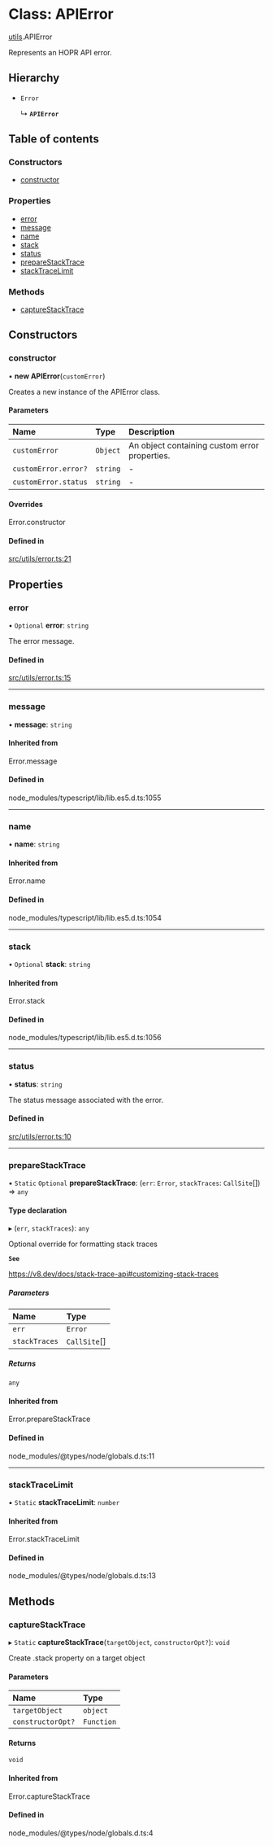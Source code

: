 # Class: APIError

[utils](../modules/utils.md).APIError

Represents an HOPR API error.

## Hierarchy

- `Error`

  ↳ **`APIError`**

## Table of contents

### Constructors

- [constructor](utils.APIError.md#constructor)

### Properties

- [error](utils.APIError.md#error)
- [message](utils.APIError.md#message)
- [name](utils.APIError.md#name)
- [stack](utils.APIError.md#stack)
- [status](utils.APIError.md#status)
- [prepareStackTrace](utils.APIError.md#preparestacktrace)
- [stackTraceLimit](utils.APIError.md#stacktracelimit)

### Methods

- [captureStackTrace](utils.APIError.md#capturestacktrace)

## Constructors

### constructor

• **new APIError**(`customError`)

Creates a new instance of the APIError class.

#### Parameters

| Name | Type | Description |
| :------ | :------ | :------ |
| `customError` | `Object` | An object containing custom error properties. |
| `customError.error?` | `string` | - |
| `customError.status` | `string` | - |

#### Overrides

Error.constructor

#### Defined in

[src/utils/error.ts:21](https://github.com/hoprnet/hopr-sdk/blob/118e28b/src/utils/error.ts#L21)

## Properties

### error

• `Optional` **error**: `string`

The error message.

#### Defined in

[src/utils/error.ts:15](https://github.com/hoprnet/hopr-sdk/blob/118e28b/src/utils/error.ts#L15)

___

### message

• **message**: `string`

#### Inherited from

Error.message

#### Defined in

node_modules/typescript/lib/lib.es5.d.ts:1055

___

### name

• **name**: `string`

#### Inherited from

Error.name

#### Defined in

node_modules/typescript/lib/lib.es5.d.ts:1054

___

### stack

• `Optional` **stack**: `string`

#### Inherited from

Error.stack

#### Defined in

node_modules/typescript/lib/lib.es5.d.ts:1056

___

### status

• **status**: `string`

The status message associated with the error.

#### Defined in

[src/utils/error.ts:10](https://github.com/hoprnet/hopr-sdk/blob/118e28b/src/utils/error.ts#L10)

___

### prepareStackTrace

▪ `Static` `Optional` **prepareStackTrace**: (`err`: `Error`, `stackTraces`: `CallSite`[]) => `any`

#### Type declaration

▸ (`err`, `stackTraces`): `any`

Optional override for formatting stack traces

**`See`**

https://v8.dev/docs/stack-trace-api#customizing-stack-traces

##### Parameters

| Name | Type |
| :------ | :------ |
| `err` | `Error` |
| `stackTraces` | `CallSite`[] |

##### Returns

`any`

#### Inherited from

Error.prepareStackTrace

#### Defined in

node_modules/@types/node/globals.d.ts:11

___

### stackTraceLimit

▪ `Static` **stackTraceLimit**: `number`

#### Inherited from

Error.stackTraceLimit

#### Defined in

node_modules/@types/node/globals.d.ts:13

## Methods

### captureStackTrace

▸ `Static` **captureStackTrace**(`targetObject`, `constructorOpt?`): `void`

Create .stack property on a target object

#### Parameters

| Name | Type |
| :------ | :------ |
| `targetObject` | `object` |
| `constructorOpt?` | `Function` |

#### Returns

`void`

#### Inherited from

Error.captureStackTrace

#### Defined in

node_modules/@types/node/globals.d.ts:4
